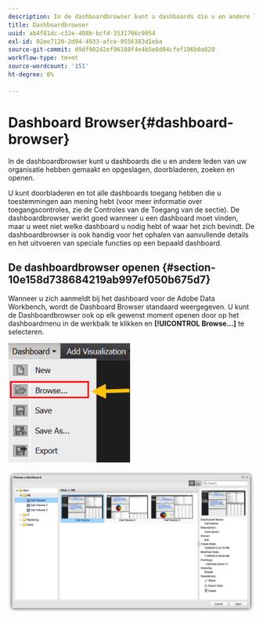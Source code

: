 ```yaml
---
description: In de dashboardbrowser kunt u dashboards die u en andere leden van uw organisatie hebben gemaakt en opgeslagen, doorbladeren, zoeken en openen.
title: Dashboardbrowser
uuid: ab4f81dc-c32e-408b-bcfd-3531766c9054
exl-id: 02ee7120-2d94-4033-afce-9556383d1eba
source-git-commit: d9df90242ef96188f4e4b5e6d04cfef196b0a628
workflow-type: tm+mt
source-wordcount: '151'
ht-degree: 0%

---
```


# Dashboard Browser{#dashboard-browser}

In de dashboardbrowser kunt u dashboards die u en andere leden van uw organisatie hebben gemaakt en opgeslagen, doorbladeren, zoeken en openen.

U kunt doorbladeren en tot alle dashboards toegang hebben die u toestemmingen aan mening hebt (voor meer informatie over toegangscontroles, zie de Controles van de Toegang van de sectie). De dashboardbrowser werkt goed wanneer u een dashboard moet vinden, maar u weet niet welke dashboard u nodig hebt of waar het zich bevindt. De dashboardbrowser is ook handig voor het ophalen van aanvullende details en het uitvoeren van speciale functies op een bepaald dashboard.

## De dashboardbrowser openen {#section-10e158d738684219ab997ef050b675d7}

Wanneer u zich aanmeldt bij het dashboard voor de Adobe Data Workbench, wordt de Dashboard Browser standaard weergegeven. U kunt de Dashboardbrowser ook op elk gewenst moment openen door op het dashboardmenu in de werkbalk te klikken en **[!UICONTROL Browse…]** te selecteren.

![](assets/browse.png)

![](assets/choose_a_dashboard.png)
